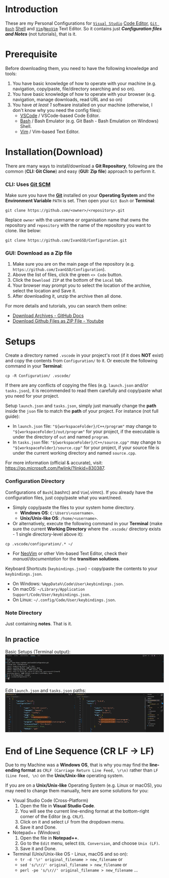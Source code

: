 # Introduction

These are my Personal Configurations for [`Visual Studio`](https://code.visualstudio.com/Download) [Code Editor](https://code.visualstudio.com/docs/supporting/FAQ#_what-is-the-difference-between-visual-studio-code-and-visual-studio-ide), [`Git Bash`](https://www.geeksforgeeks.org/working-on-git-bash/#how-to-install-git-bash) [Shell](https://www.geeksforgeeks.org/difference-between-terminal-console-shell-and-command-line/) and [`Vim`](https://www.vim.org/download.php)/[`NeoVim`](https://github.com/neovim/neovim/blob/master/INSTALL.md#install-from-download) Text Editor. So it contains just ***Configuration files and Notes*** (not tutorials), that is it.

# Prerequisite

Before downloading them, you need to have the following knowledge and tools:
1. You have basic knowledge of how to operate with your machine (e.g. navigation, copy/paste, file/directory searching and so on).
2. You have basic knowledge of how to operate with your browser (e.g. navigation, manage downloads, read URL and so on)
3. You have *at least 1* software installed on your machine (otherwise, I don't know why you need the config files):
    - [VSCode](https://code.visualstudio.com/Download) / VSCode-based Code Editor.
    - [Bash](https://www.gnu.org/software/bash/) / Bash Emulator (e.g. Git Bash - Bash Emulation on Windows) Shell.
    - [Vim](https://www.vim.org/download.php) / Vim-based Text Editor.

# Installation(Download)

There are many ways to install/download a **Git Repository**, following are the common (**CLI: Git Clone**) and easy (**GUI: Zip file**) approach to perform it.

### CLI: Uses [Git SCM](https://git-scm.com/)
Make sure you have the [**Git**](https://git-scm.com/downloads) installed on your **Operating System** and the **Environment Variable** `PATH` is set. Then open your `Git Bash` or **Terminal**:
```
git clone https://github.com/<owner>/<repository>.git
```
Replace `owner` with the username or organisation name that owns the repository and `repository` with the name of the repository you want to clone. like below:
```shell
git clone https://github.com/IvanGSD/Configuration.git
```

### GUI: Download as a Zip file
1. Make sure you are on the main page of the repository (e.g. `https://github.com/IvanGSD/Configuration`).
2. Above the list of files, click the green `<> Code` button.
3. Click the `Download ZIP` at the bottom of the `Local` tab.
4. Your browser may prompt you to select the location of the archive, select the location and Save it.
5. After downloading it, unzip the archive then all done.

For more details and tutorials, you can search them online:
- [Download Archives - GitHub Docs](https://docs.github.com/en/repositories/working-with-files/using-files/downloading-source-code-archives#downloading-source-code-archives)
- [Download Github Files as ZIP File - Youtube](https://www.youtube.com/results?search_query=Download+Github+Files+as+ZIP+File)

# Setups

Create a directory named `.vscode` in your project's root (if it does **NOT** exist) and copy the contents from `Configuration/` to it. Or execute the following command in your **Terminal**:
```shell
cp -R Configuration/ .vscode/
```
If there are any conflicts of copying the files (e.g. `launch.json` and/or `tasks.json`), it is recommended to read them carefully and copy/paste what you need for your project.

Setup `launch.json` and `tasks.json`, simply just manually change the **path** inside the `json` file to match the **path** of your project. For instance (not full guide):
  - In `launch.json` file: `"${workspaceFolder}/C++/program"` may change to `"${workspaceFolder}/out/program"` for your project, if the executable is under the directory of `out` and named `program`.
  - In `tasks.json` file: `"${workspaceFolder}/C++/source.cpp"` may change to `"${workspaceFolder}/source.cpp"` for your project, if your source file is under the current working directory and named `source.cpp`.

For more information (official & accurate), visit: <https://go.microsoft.com/fwlink/?linkid=830387>.

### Configuration Directory

Configurations of `Bash`(.bashrc) and `Vim`(.vimrc). If you already have the configuration files, just copy/paste what you want/need.
- Simply copy/paste the files to your system home directory.
    - **Windows OS**: `C:\Users\<username>`.
    - **Unix/Unix-like OS**: `/home/<username>`.
- Or alternatively, execute the following command in your **Terminal** (make sure the current **Working Directory** where the `.vscode/` directory exists - 1 single directory-level above it):
```
cp .vscode/configuration/.* ~/
```
- For [NeoVim](https://neovim.io/doc/user/nvim.html#nvim-from-vim) or other Vim-based Text Editor, check their *manual/documentation* for the **transition solutions**.

Keyboard Shortcuts (`keybindings.json`) - copy/paste the contents to your `keybindings.json`.
  - On Windows: `%AppData%\Code\User\keybindings.json`.
  - On macOS: `~/Library/Application Support/Code/User/keybindings.json`.
  - On Linux: `~/.config/Code/User/keybindings.json`.

### Note Directory

Just containing **notes**. That is it.

## In practice
Basic Setups (Terminal output):
![Basic Setups (Terminal output)](src/Basic%20Setups.png)

Edit `launch.json` and `tasks.json` paths:
![Edit Paths](src/Edit%20Paths.png)

# End of Line Sequence (CR LF &rarr; LF)

Due to my Machine was a **Windows OS**, that is why you may find the **line-ending format** as `CRLF (Carriage Return Line Feed, \r\n)` rather than `LF (Line Feed, \n)` on the **Unix/Unix-like** operating system.

If you are on a **Unix/Unix-like** Operating System (e.g. Linux or macOS), you may need to change them manually, here are some solutions for you:
* Visual Studio Code (Cross-Platform)
  1. Open the file in **Visual Studio Code**.
  2. You will see the current line-ending format at the bottom-right corner of the Editor (e.g. `CRLF`).
  3. Click on it and select `LF` from the dropdown menu.
  4. Save it and Done.
* Notepad++ (Windows)
  1. Open the file in **Notepad++**.
  2. Go to the `Edit` menu, select `EOL Conversion`, and choose `Unix (LF)`.
  3. Save it and Done.
* Terminal (Unix/Unix-like OS - Linux, macOS and so on):
  - ```tr -d '\r' original_filename > new_filename``` or
  - ```sed 's/\r//' original_filename > new_filename``` or
  - ```perl -pe 's/\r//' original_filename > new_filename``` ...